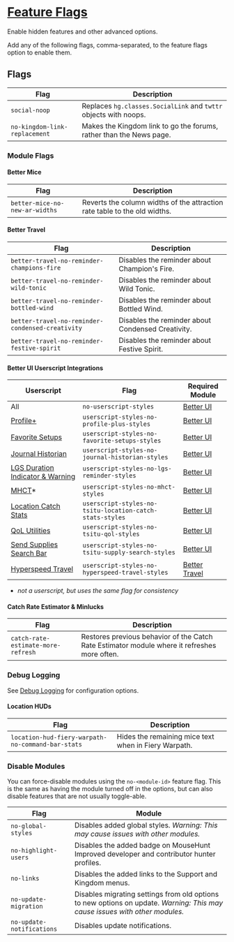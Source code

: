 # [Feature Flags](https://www.mousehuntgame.com/preferences.php?tab=mousehunt-improved-settings#mousehunt-improved-settings-advanced-override-flags)

Enable hidden features and other advanced options.

Add any of the following flags, comma-separated, to the feature flags option to enable them.

## Flags

|Flag|Description|
|---|---|
|`social-noop`|Replaces `hg.classes.SocialLink` and `twttr` objects with noops.|
|`no-kingdom-link-replacement`|Makes the Kingdom link to go the forums, rather than the News page.|

### Module Flags

#### Better Mice

|Flag|Description|
|---|---|
|`better-mice-no-new-ar-widths`|Reverts the column widths of the attraction rate table to the old widths.|

#### Better Travel

|Flag|Description|
|---|---|
|`better-travel-no-reminder-champions-fire`|Disables the reminder about Champion's Fire.|
|`better-travel-no-reminder-wild-tonic`|Disables the reminder about Wild Tonic.|
|`better-travel-no-reminder-bottled-wind`|Disables the reminder about Bottled Wind.|
|`better-travel-no-reminder-condensed-creativity`|Disables the reminder about Condensed Creativity.|
|`better-travel-no-reminder-festive-spirit`|Disables the reminder about Festive Spirit.|

#### Better UI Userscript Integrations

|Userscript|Flag|Required Module|
|---|---|--|
|All|`no-userscript-styles`|[Better UI](./better-ui.md)|
|[Profile+](https://greasyfork.org/en/scripts/381389-mh-profile)|`userscript-styles-no-profile-plus-styles`|[Better UI](./better-ui.md)|
|[Favorite Setups](https://greasyfork.org/en/scripts/443164-mousehunt-favorite-setups)|`userscript-styles-no-favorite-setups-styles`|[Better UI](./better-ui.md)|
|[Journal Historian](https://greasyfork.org/en/scripts/454968-mousehunt-journal-historian)|`userscript-styles-no-journal-historian-styles`|[Better UI](./better-ui.md)|
|[LGS Duration Indicator & Warning](https://greasyfork.org/en/scripts/410966-mousehunt-lucky-golden-shield-duration-indicator-warning)|`userscript-styles-no-lgs-reminder-styles`|[Better UI](./better-ui.md)|
|[MHCT](https://www.mhct.win/)*|`userscript-styles-no-mhct-styles`|[Better UI](./better-ui.md)|
|[Location Catch Stats](https://greasyfork.org/en/scripts/381438-mousehunt-location-catch-stats)|`userscript-styles-no-tsitu-location-catch-stats-styles`|[Better UI](./better-ui.md)|
|[QoL Utilities](https://greasyfork.org/en/scripts/405334-mousehunt-qol-utilities)|`userscript-styles-no-tsitu-qol-styles`|[Better UI](./better-ui.md)|
|[Send Supplies Search Bar](https://greasyfork.org/en/scripts/396714-mousehunt-send-supplies-search-bar)|`userscript-styles-no-tsitu-supply-search-styles`|[Better UI](./better-ui.md)|
|[Hyperspeed Travel](https://greasyfork.org/en/scripts/448542-mousehunt-hyperspeed-travel)|`userscript-styles-no-hyperspeed-travel-styles`|[Better Travel](./better-travel.md)|

* _not a userscript, but uses the same flag for consistency_

#### Catch Rate Estimator & Minlucks

|Flag|Description|
|---|---|
|`catch-rate-estimate-more-refresh`|Restores previous behavior of the Catch Rate Estimator module where it refreshes more often.|

### Debug Logging

See [Debug Logging](./debug-logging.md) for configuration options.

#### Location HUDs

|Flag|Description|
|---|---|
|`location-hud-fiery-warpath-no-command-bar-stats`|Hides the remaining mice text when in Fiery Warpath.|

### Disable Modules

You can force-disable modules using the `no-<module-id>` feature flag. This is the same as having the module turned off in the options, but can also disable features that are not usually toggle-able.

|Flag|Module|
|---|---|
|`no-global-styles`|Disables added global styles. _Warning: This may cause issues with other modules._|
|`no-highlight-users`|Disables the added badge on MouseHunt Improved developer and contributor hunter profiles.|
|`no-links`|Disables the added links to the Support and Kingdom menus.|
|`no-update-migration`|Disables migrating settings from old options to new options on update. _Warning: This may cause issues with other modules._|
|`no-update-notifications`|Disables update notifications.|
